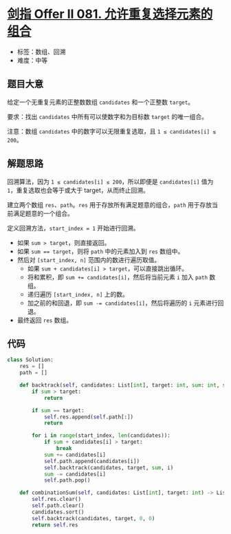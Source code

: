 # [剑指 Offer II 081. 允许重复选择元素的组合](https://leetcode-cn.com/problems/Ygoe9J/)

- 标签：数组、回溯
- 难度：中等

## 题目大意

给定一个无重复元素的正整数数组 `candidates` 和一个正整数 `target`。

要求：找出 `candidates` 中所有可以使数字和为目标数 `target` 的唯一组合。

注意：数组 `candidates` 中的数字可以无限重复选取，且 `1 ≤ candidates[i] ≤ 200`。

## 解题思路

回溯算法，因为 `1 ≤ candidates[i] ≤ 200`，所以即便是 `candidates[i]` 值为 `1`，重复选取也会等于或大于 target，从而终止回溯。

建立两个数组 `res`、`path`。`res` 用于存放所有满足题意的组合，`path` 用于存放当前满足题意的一个组合。

定义回溯方法，`start_index = 1` 开始进行回溯。

- 如果 `sum > target`，则直接返回。
- 如果 `sum == target`，则将 `path` 中的元素加入到 `res` 数组中。
- 然后对 `[start_index, n]` 范围内的数进行遍历取值。
    - 如果 `sum + candidates[i] > target`，可以直接跳出循环。
    - 将和累积，即 `sum += candidates[i]`，然后将当前元素 `i` 加入 `path` 数组。
    - 递归遍历 `[start_index, n]` 上的数。
    - 加之前的和回退，即 `sum -= candidates[i]`，然后将遍历的 `i` 元素进行回退。
- 最终返回 `res` 数组。

## 代码

```Python
class Solution:
    res = []
    path = []

    def backtrack(self, candidates: List[int], target: int, sum: int, start_index: int):
        if sum > target:
            return

        if sum == target:
            self.res.append(self.path[:])
            return

        for i in range(start_index, len(candidates)):
            if sum + candidates[i] > target:
                break
            sum += candidates[i]
            self.path.append(candidates[i])
            self.backtrack(candidates, target, sum, i)
            sum -= candidates[i]
            self.path.pop()

    def combinationSum(self, candidates: List[int], target: int) -> List[List[int]]:
        self.res.clear()
        self.path.clear()
        candidates.sort()
        self.backtrack(candidates, target, 0, 0)
        return self.res
```

